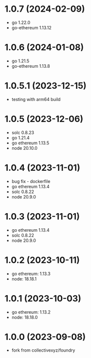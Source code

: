 # 1.0.7 (2024-02-09)

* go 1.22.0
* go-ethereum 1.13.12

# 1.0.6 (2024-01-08)

* go 1.21.5
* go-ethereum 1.13.8

# 1.0.5.1 (2023-12-15)

* testing with arm64 build

# 1.0.5 (2023-12-06)

* solc 0.8.23
* go 1.21.4
* go ethereum 1.13.5
* node 20.10.0


# 1.0.4 (2023-11-01)

* bug fix - dockerfile
* go ethereum 1.13.4
* solc 0.8.22
* node 20.9.0

# 1.0.3 (2023-11-01)

* go ethereum 1.13.4
* solc 0.8.22
* node 20.9.0

# 1.0.2 (2023-10-11)

* go ethereum: 1.13.3
* node: 18.18.1

# 1.0.1 (2023-10-03)

* go ethereum: 1.13.2
* node: 18.18.0

# 1.0.0 (2023-09-08)

* fork from collectivexyz/foundry
